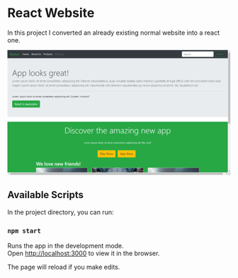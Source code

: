 # React Website

In this project I converted an already existing normal website into a react one.

![alt text](https://github.com/Dev-VRaj/convert-to-react/blob/main/screenshots/Screenshot-1.png?raw=true)

## Available Scripts

In the project directory, you can run:

### `npm start`

Runs the app in the development mode.\
Open [http://localhost:3000](http://localhost:3000) to view it in the browser.

The page will reload if you make edits.